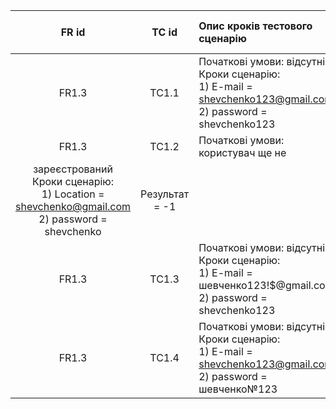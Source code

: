 |FR id|TC id|Опис кроків тестового сценарію|Опис очікуваних результатів|
|:-:|:-:|:-|:-:|
|FR1.3|TC1.1|Початкові умови: відсутні <br> Кроки сценарію: <br> 1) E-mail = shevchenko123@gmail.com <br> 2) password = shevchenko123|Результат = 1|
|FR1.3|TC1.2|Початкові умови: користувач ще не
зареєстрований <br> Кроки сценарію: <br> 1) Location = shevchenko@gmail.com <br> 2) password = shevchenko|Результат = -1|
|FR1.3|TC1.3|Початкові умови: відсутні <br> Кроки сценарію: <br> 1) E-mail =  шевченко123!$@gmail.com <br> 2) password = shevchenko123|Результат = -2|
|FR1.3|TC1.4|Початкові умови: відсутні <br> Кроки сценарію: <br> 1) E-mail = shevchenko123@gmail.com <br> 2) password = шевченко№123|Результат = -3|

